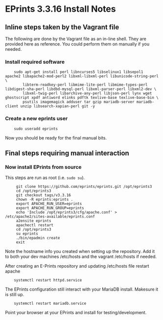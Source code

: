 
# EPrints 3.3.16 Install Notes

## Inline steps taken by the Vagrant file

The following are done by the Vagrant file as an in-line shell. They are provided here as reference.
You could perform them on manually if you needed.

### Install required software

```shell
    sudo apt-get install perl libncurses5 libselinux1 libsepol1 apache2 libapache2-mod-perl2 libxml-libxml-perl libunicode-string-perl \
        libterm-readkey-perl libmime-lite-perl libmime-types-perl libdigest-sha-perl libdbd-mysql-perl libxml-parser-perl libxml2-dev \
        libxml-twig-perl libarchive-any-perl libjson-perl lynx wget ghostscript xpdf antiword elinks pdftk texlive-base texlive-base-bin \
        psutils imagemagick adduser tar gzip mariadb-server mariadb-client unzip libsearch-xapian-perl git -y
```

### Create a new eprints user

```shell
    sudo useradd eprints
```

Now you should be ready for the final manual bits.

## Final steps requiring manual interaction

### Now install EPrints from source

This steps are run as root (i.e. `sudo su`).

```shell
     git clone https://github.com/eprints/eprints.git /opt/eprints3
     cd /opt/eprints3
     git checkout tags/v3.3.16
     chown -R eprints:eprints .
     export APACHE_RUN_USER=eprints
     export APACHE_RUN_GROUP=eprints
     echo 'Include /opt/eprints3/cfg/apache.conf' > /etc/apache2/sites-available/eprints.conf
     a2ensite eprints
     apachectl restart
     cd /opt/eprints3
     su eprints
     ./bin/epadmin create
     exit
```

Note the hostname info you created when setting up the repository. Add it
to both your dev machines /etc/hosts and the vagrant /etc/hosts if needed.

After creating an E-Prints repository and updating /etc/hosts file restart apache

```shell
    systemctl restart httpd.service
```

The EPrints configuration still interact with your MariaDB install. Makesure
it is still up.

```shell
    systemctl restart mariadb.service
```

Point your browser at your EPrints and install for testing/development.

